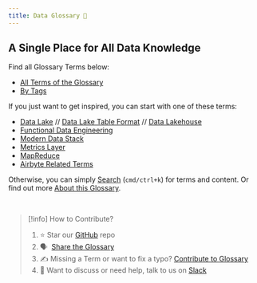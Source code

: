 ```yaml
---
title: Data Glossary 🧠
---
```


## A Single Place for All Data Knowledge
Find all Glossary Terms below:
* [All Terms of the Glossary](term)
* [By Tags](tags)

If you just want to get inspired, you can start with one of these terms:
- [Data Lake](term/data%20lake.md) // [Data Lake Table Format](term/data%20lake%20table%20format.md) // [Data Lakehouse](term/data%20lakehouse.md)
- [Functional Data Engineering](term/functional%20data%20engineering.md)
- [Modern Data Stack](term/modern%20data%20stack.md)
- [Metrics Layer](term/metrics%20layer.md)
- [MapReduce](term/mapreduce.md)
- [Airbyte Related Terms](tags/Airbyte/)

Otherwise, you can simply [Search](https://glossary.airbyte.com/#navigation) (`cmd/ctrl+k`) for terms and content. Or find out more [About this Glossary](term/about%20this%20glossary.md).

<br>

> [!info] How to Contribute?
> 
> 1.  ⭐ Star our [GitHub](https://github.com/airbyteglossary/airbyteglossary.github.io) repo
> 2.  🗣️  [Share the Glossary](https://twitter.com/intent/tweet?text=Have%20you%20seen%20the%20latest%20on%20the%20%22Airbyte%20Glossary%20%F0%9F%A7%A0?%20glossary.airbyte.com)
> 3.  ✍️ Missing a Term or want to fix a typo? [Contribute to Glossary](term/contribute%20to%20glossary.md) 
> 4. 👀 Want to discuss or need help, talk to us on [Slack](https://slack.airbyte.com)


